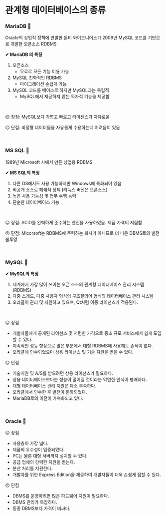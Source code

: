 # 관계형 데이터베이스의 종류

### MariaDB 🦊

Oracle의 상업적 정책에 반발한 몬티 와이드니어스가 2009년 MySQL 코드를 기반으로 개발한 오픈소스 RDBMS

**✔ MariaDB 의 특징**

1. 오픈소스 
   * 무료로 모든 기능 이용 가능
2. MySQL 친화적인 RDBMS
   * 마이그레이션 손쉽게 가능
3. MySQL 코드를 베이스로 하지만 MySQL과는 독립적
   * MySQL에서 제공하지 않는 독자적 기능을 제공함

<br/>

😉 장점: MySQL보다 가볍고 빠르고 라이센스가 자유로움

😣 단점: 비정형 데이터들을 자유롭게 수용하는데 어려움이 있음

<br/>

### MS SQL 🐯

1989년 Microsoft 사에서 만든 상업용 RDBMS

**✔ MS SQL의 특징**

1. 다른 OS에서도 사용 가능하지만 Windows에 특화되어 있음
2. 비공개 소스로 폐쇄적 정책 (리눅스 버전은 오픈소스)
3. 높은 사용 가능성 및 업무 수행 능력
4. 단순한 데이터베이스 기능

<br/>

😉 장점: ACID를 완벽하게 준수하는 엔진을 사용하였음. 제품 가격이 저렴함

😣 단점: Micorsoft는 RDBMS에 주력하는 회사가 아니므로 더 나은 DBMS로의 발전 불투명

<br>

### MySQL 🦝

**✔ MySQL의 특징**

1. 세계에서 가장 많이 쓰이는 오픈 소스의 관계형 데이터베이스 관리 시스템(RDBMS)
2. 다중 스레드, 다중 사용자 형식의 구조질의어 형식의 데이터베이스 관리 시스템
3.  오라클이 관리 및 지원하고 있으며, Qt처럼 이중 라이선스가 적용된다.

<br>

😉 장점

- 개발자들에게 공개된 라이선스 및 저렴한 가격으로 중소 규모 서비스에서 쉽게 도입할 수 있다.
- 지속적인 성능 향상으로 많은 부분에서 대형 RDBMS애 사용해도 손색이 없다.
- 오라클에 인수되었으마 상용 라이선스 및 기술 지원을 받을 수 있다.

 😣 단점

- 기술지원 및 A/S를 받으려면 상용 라이선스가 필요하다.
- 상용 데이터베이스보다는 성능이 떨어질 것이라는 막연한 인식이 팽배하다.
- 대형 데이터베이스 관리 지원은 다소 부족하다.
- 오라클에서 인수한 후 발전이 둔화되었다.
- MariaDB로의 이전이 가속화되고 있다.

<br>

### Oracle 🐼

😉 장점

- 사용층이 가장 넓다.
- 제품의 우수성이 입증되었다.
- PC는 물론 대형 서버까지 설치할 수 있다.
- 공급 업체의 강력한 지원을 받는다.
- 분산 처리를 지원한다.
- 개발자를 위한 Express Edition을 제공하여 개발자들이 더욱 손쉽게 접할 수 있다.

😣 단점

- DBMS를 운영하려면 많은 하드웨어 지원이 필요하다.
- DBMS 관리가 복잡하다.
- 동종 DBMS보다 가격이 비싸다.